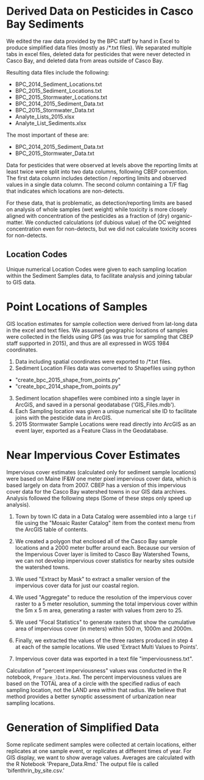 # Derived Data on Pesticides in Casco Bay Sediments
We edited the raw data provided by the BPC staff by hand in Excel to produce
simplified data files (mostly as /*.txt files).  We separated multiple tabs in
excel files, deleted data for pesticides that were never detected in Casco Bay,
and deleted data from areas outside of Casco Bay.

Resulting data files include the following:  
*  BPC_2014_Sediment_Locations.txt  
*  BPC_2015_Sediment_Locations.txt  
*  BPC_2015_Stormwater_Locations.txt  
*  BPC_2014_2015_Sediment_Data.txt
*  BPC_2015_Stormwater_Data.txt
*  Analyte_Lists_2015.xlsx
*  Analyte_List_Sediments.xlsx

The most important of these are:  
*  BPC_2014_2015_Sediment_Data.txt  
*  BPC_2015_Stormwater_Data.txt 

Data for pesticides that were observed at levels above the reporting limits at
least twice were split into two data columns, following CBEP convention.  The
first data column includes detection / reporting limits and observed values in a
single data column.  The second column containing a T/F flag that indicates
which locations are non-detects.

For these data, that is problematic, as detection/reporting limits are based on
analysis of whole samples (wet weight) while toxicity is more closely aligned
with concentration of the pesticides as a fraction of (dry) organic-matter.  We
conducted calculations (of dubious value) of  the OC weighted concentration even
for non-detects, but we did not calculate toxicity scores for non-detects.

## Location Codes
Unique numerical Location Codes were given to each sampling location within the
Sediment Samples data, to facilitate analysis and joining tabular to GIS data.

#  Point Locations of Samples
GIS location estimates for sample collection were derived from lat-long data in
the excel and text files. We assumed geographic locations of samples were
collected in the fields using GPS (as was true for sampling that CBEP staff
supported in 2015), and thus are all expressed in WGS 1984 coordinates.

1.  Data including spatial coordinates were exported to /*.txt files.  
2.  Sediment Location Files data was converted to Shapefiles using python  
  -   "create_bpc_2015_shape_from_points.py"  
  -   "create_bpc_2014_shape_from_points.py"  
3.  Sediment location shapefiles were combined into a single layer in ArcGiS,
    and saved in a personal geodatabase ('GIS_Files.mdb').  
4.  Each Sampling location was given a unique numerical site ID to facilitate
    joins with the pesticide data in ArcGIS.  
5.  2015 Stormwater Sample Locations were read directly into ArcGIS as an event
    layer, exported as a Feature Class in the Geodatabase.

#  Near Impervious Cover Estimates
Impervious cover estimates (calculated only for sediment sample locations) were
based on Maine  IF&W one meter pixel impervious cover data, which is based
largely on data from 2007.  CBEP has a version of this impervious cover data for
the Casco Bay watershed towns in our GIS data archives. Analysis followed the
following steps (Some of these steps only speed up analysis). 

1. Town by town IC data in a Data Catalog were assembled into a large `tif` 
   file using the "Mosaic Raster Catalog"  item from the context menu from the
   ArcGIS table of contents.

2. We created a polygon that enclosed all of the Casco Bay sample locations and
   a 2000 meter buffer around each.  Because our version of the Impervious Cover
   layer is limited to Casco Bay Watershed Towns, we can not develop impervious
   cover statistics for nearby sites outside the watershed towns. 

3. We used "Extract by Mask" to extract a smaller version of the impervious
   cover data for just our coastal region.  

4. We used "Aggregate" to reduce the resolution of the impervious cover raster
   to a 5 meter resolution, summing the total impervious cover within the
   5m x 5 m area, generating a raster with values from zero to 25. 

5. We used "Focal Statistics" to generate rasters that show the cumulative area
   of impervious cover (in meters) within 500 m, 1000m and 2000m. 

6. Finally, we extracted the values of the three rasters produced in step 4 at
   each of the sample locations.  We used  'Extract Multi Values to Points'. 

7. Impervious cover data was exported in a text file "imperviousness.txt".

Calculation of "percent imperviousness" values was conducted in the R notebook,
`Prepare_)Data.Rmd`. The percent imperviousness values are based on the TOTAL
area of a circle with the specified radius of each sampling location, not the
LAND area within that radius.  We believe that method provides a better synoptic
assessment of urbanization near sampling locations.

# Generation of Simplified Data
Some replicate sediment samples were collected at certain locations, either
replicates at one sample event, or replicates at different times of year.  For
GIS display, we want to show average values.   Averages are calculated with the
R Notebook 'Prepare_Data.Rmd.'  The output file is called
'bifenthrin_by_site.csv.'


